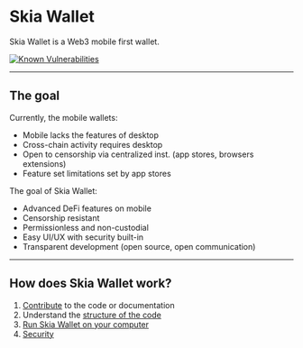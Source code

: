 # Skia Wallet

Skia Wallet is a Web3 mobile first wallet.

[![Known Vulnerabilities](https://snyk.io/test/github/Future-Wallet/skia-wallet/badge.svg)](https://snyk.io/test/github/Future-Wallet/skia-wallet)

---

## The goal

Currently, the mobile wallets:

- Mobile lacks the features of desktop
- Cross-chain activity requires desktop
- Open to censorship via centralized inst. (app stores, browsers extensions)
- Feature set limitations set by app stores

The goal of Skia Wallet:

- Advanced DeFi features on mobile
- Censorship resistant
- Permissionless and non-custodial
- Easy UI/UX with security built-in
- Transparent development (open source, open communication)

---

## How does Skia Wallet work?

1. [Contribute](https://github.com/Future-Wallet/skia-wallet/blob/main/CONTRIBUTING.md) to the code or documentation
2. Understand the [structure of the code](https://github.com/Future-Wallet/skia-wallet/wiki/Code-structure)
3. [Run Skia Wallet on your computer](https://github.com/Future-Wallet/skia-wallet/wiki/Run-code)
4. [Security](https://github.com/Future-Wallet/skia-wallet/wiki/Security)
